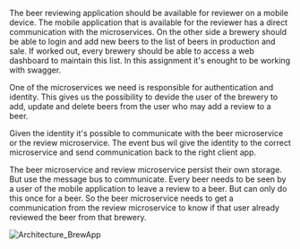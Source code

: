 The beer reviewing application should be available for reviewer on a mobile device.
The mobile application that is available for the reviewer has a direct communication with the microservices.
On the other side a brewery should be able to login and add new beers to the list of beers in production and sale.
If worked out, every brewery should be able to access a web dashboard to maintain this list. In this assignment it's enought to be working with swagger.

One of the microservices we need is responsible for authentication and identity. 
This gives us the possibility to devide the user of the brewery to add, update and delete beers from the user who may add a review to a beer.

Given the identity it's possible to communicate with the beer microservice or the review microservice. 
The event bus wil give the identity to the correct microservice and send communication back to the right client app. 

The beer microservice and review microservice persist their own storage. But use the message bus to communicate.
Every beer needs to be seen by a user of the mobile application to leave a review to a beer. But can only do this once for a beer.
So the beer microservice needs to get a communication from the review microservice to know if that user already reviewed the beer from that brewery.

![Architecture_BrewApp](https://user-images.githubusercontent.com/74589688/193519111-c8ad1efb-6998-4955-9585-df427305bae9.png)
